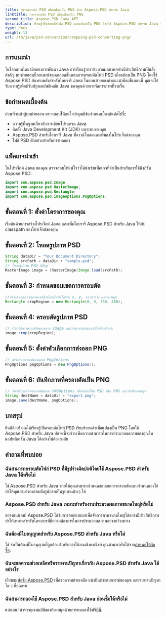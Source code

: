 ```yaml
---
title: การครอบตัด PSD เมื่อแปลงเป็น PNG ด้วย Aspose.PSD สำหรับ Java
linktitle: การครอบตัด PSD เมื่อแปลงเป็น PNG
second_title: Aspose.PSD Java API
description: เรียนรู้วิธีครอบตัดไฟล์ PSD และแปลงเป็น PNG โดยใช้ Aspose.PSD สำหรับ Java ปรับปรุงแอปพลิเคชัน Java ของคุณด้วยการประมวลผลภาพที่มีประสิทธิภาพ
type: docs
weight: 13
url: /th/java/psd-conversion/cropping-psd-converting-png/
---
```

## การแนะนำ
ในโลกแบบไดนามิกของการพัฒนา Java การเรียนรู้การประมวลผลภาพอย่างมีประสิทธิภาพเป็นสิ่งสำคัญ บทช่วยสอนนี้จะแนะนำคุณตลอดขั้นตอนการครอบตัดไฟล์ PSD เมื่อแปลงเป็น PNG โดยใช้ Aspose.PSD อันทรงพลังสำหรับไลบรารี Java ในตอนท้ายของคำแนะนำทีละขั้นตอนนี้ คุณจะได้รับความรู้เพื่อปรับปรุงแอปพลิเคชัน Java ของคุณด้วยการจัดการภาพที่ราบรื่น
## ข้อกำหนดเบื้องต้น
ก่อนที่จะเข้าสู่บทช่วยสอน ตรวจสอบให้แน่ใจว่าคุณมีข้อกำหนดเบื้องต้นต่อไปนี้:
- ความรู้พื้นฐานเกี่ยวกับการเขียนโปรแกรม Java
- ติดตั้ง Java Development Kit (JDK) บนระบบของคุณ
- Aspose.PSD สำหรับไลบรารี Java ที่ดาวน์โหลดและเพิ่มลงในโปรเจ็กต์ของคุณ
- ไฟล์ PSD ตัวอย่างสำหรับการทดลอง
## แพ็คเกจนำเข้า
ในโปรเจ็กต์ Java ของคุณ ตรวจสอบให้แน่ใจว่าได้นำเข้าแพ็คเกจที่จำเป็นสำหรับการใช้ฟังก์ชัน Aspose.PSD:
```java
import com.aspose.psd.Image;
import com.aspose.psd.RasterImage;
import com.aspose.psd.Rectangle;
import com.aspose.psd.imageoptions.PngOptions;
```
## ขั้นตอนที่ 1: ตั้งค่าโครงการของคุณ
เริ่มต้นด้วยการสร้างโปรเจ็กต์ Java และเพิ่มไลบรารี Aspose.PSD สำหรับ Java ให้กับ classpath ของโปรเจ็กต์ของคุณ
## ขั้นตอนที่ 2: โหลดรูปภาพ PSD
```java
String dataDir = "Your Document Directory";
String srcPath = dataDir + "sample.psd";
// โหลดรูปภาพ PSD ที่มีอยู่
RasterImage image = (RasterImage)Image.load(srcPath);
```
## ขั้นตอนที่ 3: กำหนดขอบเขตการครอบตัด
```java
//สร้างอินสแตนซ์ของคลาสสี่เหลี่ยมผืนผ้าโดยส่ง x, y, ความกว้าง และความสูง
Rectangle cropRegion = new Rectangle(0, 0, 350, 450);
```
## ขั้นตอนที่ 4: ครอบตัดรูปภาพ PSD
```java
// เรียกวิธีการครอบตัดของคลาส Image และส่งผ่านอินสแตนซ์สี่เหลี่ยมผืนผ้า
image.crop(cropRegion);
```
## ขั้นตอนที่ 5: ตั้งค่าตัวเลือกการส่งออก PNG
```java
// สร้างอินสแตนซ์ของคลาส PngOptions
PngOptions pngOptions = new PngOptions();
```
## ขั้นตอนที่ 6: บันทึกภาพที่ครอบตัดเป็น PNG
```java
// จัดเตรียมเส้นทางเอาต์พุตและ PNGOptions เพื่อแปลงไฟล์ PSD เป็น PNG และบันทึกเอาต์พุต
String destName = dataDir + "export.png";
image.save(destName, pngOptions);
```
## บทสรุป
ยินดีด้วย! คุณได้เรียนรู้วิธีครอบตัดไฟล์ PSD เรียบร้อยแล้วเมื่อแปลงเป็น PNG โดยใช้ Aspose.PSD สำหรับ Java ทักษะนี้จะช่วยเพิ่มความสามารถในการประมวลผลภาพของคุณในแอปพลิเคชัน Java ได้อย่างไม่ต้องสงสัย
## คำถามที่พบบ่อย
### ฉันสามารถครอบตัดไฟล์ PSD ที่มีรูปร่างผิดปกติโดยใช้ Aspose.PSD สำหรับ Java ได้หรือไม่
ใช่ Aspose.PSD สำหรับ Java ช่วยให้คุณสามารถกำหนดขอบเขตการครอบตัดแบบกำหนดเองได้ ทำให้คุณสามารถครอบตัดรูปภาพเป็นรูปทรงต่างๆ ได้
### Aspose.PSD สำหรับ Java เหมาะสำหรับงานประมวลผลภาพขนาดใหญ่หรือไม่
อย่างแน่นอน! Aspose.PSD ได้รับการออกแบบมาเพื่อจัดการภาพขนาดใหญ่ได้อย่างมีประสิทธิภาพ ทำให้เหมาะสำหรับโครงการที่มีความต้องการในการประมวลผลภาพอย่างกว้างขวาง
### ฉันต้องมีใบอนุญาตสำหรับ Aspose.PSD สำหรับ Java หรือไม่
 ใช่ จำเป็นต้องมีใบอนุญาตที่ถูกต้องสำหรับการใช้งานเชิงพาณิชย์ คุณสามารถรับได้จาก[กำหนดให้จัดซื้อ](https://purchase.aspose.com/buy).
### ฉันจะขอความช่วยเหลือหรือรายงานปัญหาเกี่ยวกับ Aspose.PSD สำหรับ Java ได้อย่างไร
 เยี่ยมชม[ฟอรั่ม Aspose.PSD](https://forum.aspose.com/c/psd/34) เพื่อขอความช่วยเหลือ แบ่งปันประสบการณ์ของคุณ และรายงานปัญหาใด ๆ ที่คุณพบ
### ฉันสามารถลองใช้ Aspose.PSD สำหรับ Java ก่อนซื้อได้หรือไม่
 แน่นอน! สำรวจคุณสมบัติของห้องสมุดด้วยการทดลองใช้ฟรี[ที่นี่](https://releases.aspose.com/).